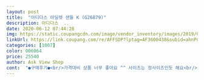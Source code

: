 ```yaml
---
layout: post 
title:  "아디다스 아딜렛 샌들 K (G26879)" 
description: 아디다스  ..
date: 2020-06-12 07:44:28 
img: https://static.coupangcdn.com/image/vendor_inventory/images/2019/02/15/16/1/302a83ed-4aab-4b96-b98d-39a490aa7db4.jpg 
linkUrl: https://link.coupang.com/re/AFFSDP?lptag=AF3600438&subid=ahnPublicAsk&pageKey=187504226&itemId=535912391&vendorItemId=4644662274&traceid=V0-113-923da4ea2129f4dd 
categories: [1007] 
color: 006064 
price: 25540 
author: Ask View Shop 
cont:  "●구매후기●<br/>가격대비 상품 너무 좋아요 ^^ 사이즈는 정사이즈인듯 해요<br/>발볼이 넉넉해서 편해요 그리고 신발이 정말 가벼워서 걸을 때 다리에 무리 안 가서  좋습니다 !<br/>크다는 말이 많아서 한사이즈 작게 220주문했는데 완전 꼭맞아서 올여름 바짝 신겨야할듯 230은 클듯하고 애매한 사이즈는 신기기힘들듯<br/>" 
---
```


